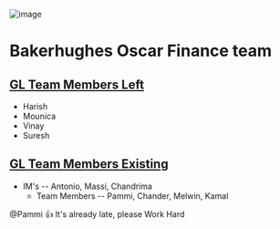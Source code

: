 ![image](https://github.com/pammietl4/3_try/assets/63113628/c10d2298-40c0-4f47-8358-e2e81ac13a20)


# **Bakerhughes Oscar Finance team**

## <u>GL Team Members Left</u>

* Harish
* Mounica
* Vinay
* Suresh

## <u>GL Team Members Existing</u>
 - IM's -- Antonio, Massi, Chandrima
    - Team Members -- Pammi, Chander, Melwin, Kamal


@Pammi :+1: It's already late, please Work Hard
